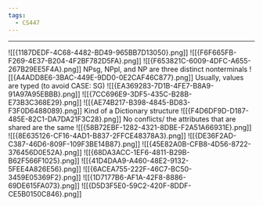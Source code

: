 ```yaml
---
tags:
  - CS447
---
```

---
![[{1187DEDF-4C68-4482-BD49-965BB7D13050}.png]]
![[{F6F665FB-F269-4E37-B204-4F2BF782D5FA}.png]]
![[{F653821C-6009-4DFC-A655-267B29EE5F4A}.png]]
NPsg, NPpl, and NP are three distinct nonterminals
![[{A4ADD8E6-3BAC-449E-9DD0-0E2CAF46C877}.png]]
Usually, values are typed (to avoid CASE: SG)
![[{EA369283-7D1B-4FE7-B8A9-91A97A95EBBB}.png]]
![[{7CC696E9-3DF5-435C-B28B-E73B3C368E29}.png]]
![[{AE74B217-B398-4845-BD83-F3F0D6488089}.png]]
Kind of a Dictionary structure
![[{F4D6DF9D-D187-485E-82C1-DA7DA21F3C28}.png]]
No conflicts/ the attributes that are shared are the same
![[{58B72EBF-1282-4321-8DBE-F2A51A66931E}.png]]
![[{8E635126-CF16-4AD1-B837-2FFCE48378A3}.png]]
![[{DE36F2AD-C387-46D6-809F-109F3BE14B87}.png]]
![[{45E82A0B-CFB8-4D56-8722-376456D0E52A}.png]]
![[{68DA3ACC-1EF6-4811-B29B-B62F566F1025}.png]]
![[{41D4DAA9-A460-48E2-9132-5FEE4A826E56}.png]]
![[{6ACEA755-222F-46C7-BC50-3459E05369F2}.png]]
![[{1D7177B6-AF1A-42F8-8886-69DE615FA073}.png]]
![[{D5D3F5E0-59C2-420F-8DDF-CE5B0150C846}.png]]
